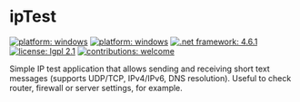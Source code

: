 # ipTest
[![platform: windows](https://img.shields.io/badge/platform-windows-9f9f9f)](https://github.com/mwoco/github-hello-world/)
[![platform: windows](https://img.shields.io/badge/language-visual%20basic%20.net-1182c2)](https://github.com/mwoco/github-hello-world/)
[![.net framework: 4.6.1](https://img.shields.io/badge/.net%20framework-4.6.1-1182c2)](https://github.com/mwoco/github-hello-world/)
[![license: lgpl 2.1](https://img.shields.io/badge/license-lgpl%202.1-1182c2)](https://github.com/mwoco/github-hello-world/)
[![contributions: welcome](https://img.shields.io/badge/contributions-welcome-4dc71f)](https://github.com/mwoco/github-hello-world/)

Simple IP test application that allows sending and receiving short text messages (supports UDP/TCP, IPv4/IPv6, DNS resolution). Useful to check router, firewall or server settings, for example.
